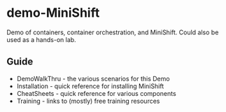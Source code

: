 # demo-MiniShift
Demo of containers, container orchestration, and MiniShift.  Could also be used as a hands-on lab.

## Guide
* DemoWalkThru - the various scenarios for this Demo
* Installation - quick reference for installing MiniShift
* CheatSheets - quick reference for various components
* Training - links to (mostly) free training resources
